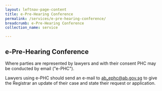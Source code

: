 ```yaml
---
layout: leftnav-page-content
title: e-Pre-Hearing Conference
permalink: /services/e-pre-hearing-conference/
breadcrumb: e-Pre-Hearing Conference
collection_name: service

---
```


e-Pre-Hearing Conference
---
Where parties  are represented by lawyers and with their consent PHC may be conducted by email ("e-PHC").

Lawyers using e-PHC should send an e-mail to [ab_ephc@ab.gov.sg](ab_ephc@ab.gov.sg) to give the Registrar an update of their case and state their request or application.

